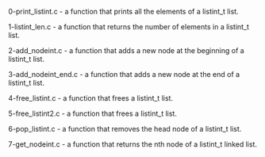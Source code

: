 0-print_listint.c - a function that prints all the elements of a listint_t list.

1-listint_len.c - a function that returns the number of elements in a listint_t list.

2-add_nodeint.c - a function that adds a new node at the beginning of a listint_t list.

3-add_nodeint_end.c - a function that adds a new node at the end of a listint_t list.

4-free_listint.c - a function that frees a listint_t list.

5-free_listint2.c - a function that frees a listint_t list.

6-pop_listint.c - a function that removes the head node of a listint_t list.

7-get_nodeint.c - a function that returns the nth node of a listint_t linked list.

